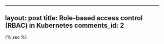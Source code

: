 
---
layout: post
title: Role-based access control (RBAC) in Kubernetes
comments_id: 2
---
{% seo %} 

